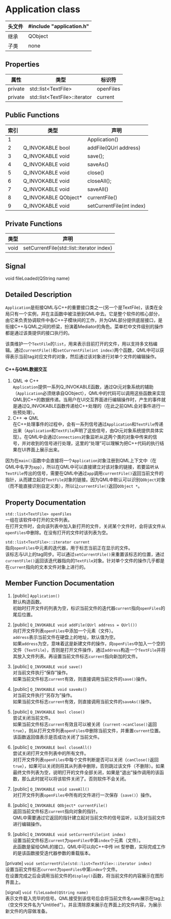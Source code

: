 # Application class

| 头文件 |#include "application.h"|
|-|-|
| 继承 | QObject |
| 子类 | none |


## Properties
| 属性 | 类型 | 标识符 |
|-|-|-|
|private| std::list\<TextFile\> |openFiles|
|private|std::list\<TextFile\>::iterator|current|


## Public Functions
| 索引 | 类型 |声明|
|-|-|-|
1 | |Application()
2 | Q_INVOKABLE bool | addFile(QUrl address)
3 | Q_INVOKABLE void | save();
4 | Q_INVOKABLE void | saveAs()
5 | Q_INVOKABLE void | close()
6 | Q_INVOKABLE void | closeAll();
7 | Q_INVOKABLE void | saveAll()
8 | Q_INVOKABLE QObject* | currentFile()
9 | Q_INVOKABLE void | setCurrentFile(int index)


## Private Functions
| 类型 |声明|
|-|-|
void | setCurrentFile(std::list<TextFile>::iterator index)


## Signal
void fileLoaded(QString name)


## Detailed Description
`Application`是衔接QML与C++的重要接口类之一(另一个是TextFile)，该类在全局只有一个实例，并在主函数中被注册到QML中去。它是整个软件的核心部分，由它来负责协调软件中各C++子模块间的工作，并为QML部分提供底层接口，是衔接C++与QML之间的桥梁，扮演着Mediator的角色。菜单栏中文件级别的操作都是通过该类提供的接口执行的。   

该类维护一个`TextFile`的`list`，用来表示目前打开的文件，用以支持多文档编辑。通过`currentFile()`和`setCurrentFile(int index)`两个函数，QML中可以获得表示当前tag对应文件的对象，然后通过该对象进行对单个文件的编辑操作。   

#### C++与QML数据交互
1. QML => C++  
`Application`提供一系列Q_INVOKABLE函数，通过Qt元对象系统的辅助（`Application`必须继承自QObject），QML中的代码可以调用这些函数来实现QML到C++的数据传递。当用户在UI交互界面进行编辑操作时，产生的事件就是通过Q_INVOKABLE函数传递给C++处理的（在此之前QML会对事件进行一些预处理）。   
2. C++ => QML  
在C++处理事件的过程中，会有一系列信号通过`Application`和`TextFile`传递出来（`Application`和`TextFile`声明了这些信号，由Qt元对象系统提供具体实现）。在QML中会通过`Connections`对象监听从这两个类的对象中传来的信号，并对收到的信号进行处理，这里的“处理”可以理解为把C++代码的执行结果在UI界面上展示出来。  

因为在`main()`函数中会直接将一个`Application`对象注册到QML上下文中（在QML中名字为`app`），所以在QML中可以直接建立对该对象的链接，若要监听从`TextFile`传出的信号，需要在QML中通过`app`调用`currentFile()`返回当前文件的指针，从而建立起对`TextFile`对象的链接。因为QML中默认可以识别`QObject`对象（而不能直接识别自定义类），所以让`currentFile()`返回`QObject *`。


## Property Documentation
`std::list<TextFile> openFiles`   
一组在该软件中打开的文件列表。  
在打开文件时，会向该列表中加入新打开的文件，关闭某个文件时，会将该文件从`openFiles`中删除。在没有打开的文件时该列表为空。  

`std::list<TextFile>::iterator current`  
指向`openFiles`中元素的迭代器，用于标志当前正在显示的文件。  
该标志与UI上的tag同步。可以通过`setCurrentFile()`来重置该标志的位置，通过`currentFile()`返回该迭代器指向的`TextFile`对象。针对单个文件的操作几乎都是在`current`指向的文本文件对象上进行的。  


## Member Function Documentation
1. [public] `Application()`  
默认构造函数。  
初始时打开文件的列表为空，标识当前文件的迭代器`current`指向`openFiles`的尾后位置。

2. [public] `Q_INVOKABLE void addFile(QUrl address = QUrl())`  
向打开文件列表`openFiles`中添加一个元素（文件）。  
`address`表示当前文件在硬盘上的地址，默认值为空。  
如果`address`为空，意味着这是新建文件的操作，向`openFiles`中加入一个空的文件（`TextFile`），否则是打开文件操作，通过`address`构造一个`TextFile`并将其放入文件列表。再设置当前文件标志`current`指向新加的文件。  

3. [public] `Q_INVOKABLE void save()`  
对当前文件执行“保存”操作。  
如果当前文件标志`current`有效，则直接调用当前文件的`save()`操作。

4. [public] `Q_INVOKABLE void saveAs()`  
对当前文件执行“另存为”操作。  
如果当前文件标志`current`有效，则直接调用当前文件的`saveAs()`操作。

5. [public] `Q_INVOKABLE bool close()`  
尝试关闭当前文件。  
如果当前文件标志`current`有效且可以被关闭（`current->canClose()`返回`true`），则从打开文件列表`openFiles`中删除当前文件，并重置`current`位置。  
该函数返回值表示是否成功关闭了当前文件。

6. [public] `Q_INVOKABLE bool closeAll()`  
尝试关闭打开文件列表中的所有文件。  
对打开文件列表`openFiles`中每个文件判断是否可以关闭（`canClose()`返回`true`），如果可以关闭则将其从列表中删除，否则跳过该文件（不删除）。如果最终文件列表为空，说明打开的文件全部关闭，如果是“退出”操作调用的该函数，那么此时就可以将该软件关闭了。否则软件不会关闭。

7. [public] `Q_INVOKABLE void saveAll()`  
对打开文件列表`openFiles`中所有的文件进行一次保存（`save()`）操作。

8. [public] `Q_INVOKABLE QObject* currentFile()`  
返回当前文件标志`current`指向对象的指针。  
QML中需要通过它返回的指针建立起对当前文件的信号监听，以及对当前文件进行编辑操作。

9. [public] `Q_INVOKABLE void setCurrentFile(int index)`  
设置当前文件标志`current`为`openFiles`中第`index`个元素（文件）。  
此函数是留给QML的接口，QML中可以向C++中传 int 型参数，实际完成工作的是该函数接受迭代器参数的重载版本。  

[private] `void setCurrentFile(std::list<TextFile>::iterator index)`  
设置当前文件标志`current`为`openFiles`中第`index`个文件。  
在设置完成之后会调用当前文件的`display()`函数，将当前文件的内容展示在图形界面上。

[signal] `void fileLoaded(QString name)`  
表示文件载入完毕的信号。QML接受到该信号后会将当前文件名`name`展示在tag上（空文件文件名为"Untitled"）。并且清除原来展示在界面上的文件内容，为展示新文件的内容做准备。

